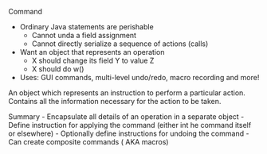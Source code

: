 Command

- Ordinary Java statements are perishable
    - Cannot unda a field assignment
    - Cannot directly serialize a sequence of actions (calls)
- Want an object that represents an operation
    - X should change its field Y to value Z
    - X should do w()
- Uses: GUI commands, multi-level undo/redo, macro recording and more!

An object which represents an instruction to perform a particular action. Contains all the information necessary for the action to be taken.

Summary
    - Encapsulate all details of an operation in a separate object
    - Define instruction for applying the command (either int he command itself or elsewhere)
    - Optionally define instructions for undoing the command
    - Can create composite commands ( AKA macros)
